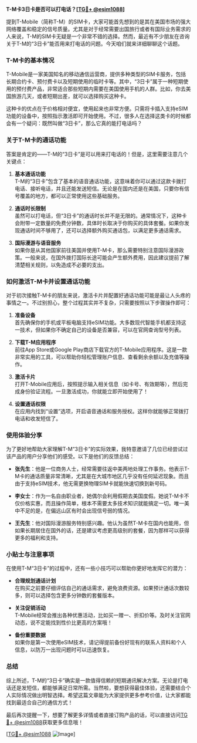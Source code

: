 **T-M卡3日卡是否可以打电话？[[TG💪+ @esim1088](https://t.me/s/esim1088)]**

提到T-Mobile（简称T-M）的SIM卡，大家可能首先想到的是其在美国市场的强大网络覆盖和稳定的信号质量。尤其是对于经常需要出国旅行或者有国际业务需求的人来说，T-M的SIM卡无疑是一个非常不错的选择。然而，最近有不少朋友在咨询关于T-M的“3日卡”能否用来打电话的问题。今天咱们就来详细聊聊这个话题。

### T-M卡的基本情况

T-Mobile是一家美国知名的移动通信运营商，提供多种类型的SIM卡服务，包括长期合约卡、预付费卡以及短期使用的临时卡等。其中，“3日卡”属于一种短期使用的预付费产品，非常适合那些短期内需要在美国使用手机的人群。比如，你去美国旅游几天，或者短期出差，就可以选择购买这种卡。

这种卡的优点在于价格相对便宜，使用起来也非常方便。只需将卡插入支持eSIM功能的设备中，按照指示激活即可开始使用。不过，很多人在选择这类卡的时候都会有一个疑问：既然叫做“3日卡”，那么它真的能打电话吗？

### 关于T-M卡的通话功能

答案是肯定的——T-M的“3日卡”是可以用来打电话的！但是，这里需要注意几个关键点：

1. **基本通话功能**  
   T-M的“3日卡”包含了基本的语音通话功能，这意味着你可以通过这款卡拨打电话、接听电话，并且还能发送短信。无论是在国内还是在美国，只要你有信号覆盖的地方，都可以正常使用这些基础服务。

2. **通话时长限制**  
   虽然可以打电话，但“3日卡”的通话时长并不是无限的。通常情况下，这种卡会附带一定数量的免费分钟数，具体时长取决于你购买的具体套餐。如果你发现通话时间不够用了，还可以选择额外购买通话包，以满足更多通话需求。

3. **国际漫游与语音服务**  
   如果你是从其他国家前往美国并使用T-M卡，那么需要特别注意国际漫游政策。一般来说，在国外拨打国际长途可能会产生额外费用，因此建议提前了解清楚相关规则，以免造成不必要的支出。

### 如何激活T-M卡并设置通话功能

对于初次接触T-M卡的朋友来说，激活卡片并配置好通话功能可能是最让人头疼的事情之一。不过别担心，整个过程其实并不复杂，只需要按照以下步骤操作即可：

1. **准备设备**  
   首先确保你的手机或平板电脑支持eSIM功能。大多数现代智能手机都支持这一技术，但如果你不确定自己的设备是否兼容，可以在官网查询型号列表。

2. **下载T-M应用程序**  
   前往App Store或Google Play商店下载官方的T-Mobile应用程序。这是一款非常实用的工具，可以帮助你轻松管理账户信息、查看剩余余额以及充值等操作。

3. **激活卡片**  
   打开T-Mobile应用后，按照提示输入相关信息（如卡号、有效期等），然后完成身份验证流程。一旦激活成功，你就能立即开始使用了！

4. **设置通话权限**  
   在应用内找到“设置”选项，开启语音通话和服务授权。这样你就能够正常拨打电话和收发短信了。

### 使用体验分享

为了更好地帮助大家理解T-M“3日卡”的实际效果，我特意邀请了几位已经尝试过该产品的用户分享他们的感受。以下是他们的反馈总结：

- **张先生**：他是一位商务人士，经常需要往返中美两地处理工作事务。他表示T-M卡的通话质量非常清晰，尤其是在大城市地区几乎没有任何延迟现象。而且由于支持eSIM技术，他无需更换物理SIM卡就能快速切换到新号码。
  
- **李女士**：作为一名自由职业者，她偶尔会利用假期去美国度假。她说T-M卡不仅价格实惠，而且操作简单，根本不需要太多技术知识就能搞定一切。唯一美中不足的是，在偏远山区有时会出现信号弱的情况。

- **王先生**：他对国际漫游服务特别感兴趣。他认为虽然T-M卡在国内也能用，但如果长期居住在国外的话，还是建议考虑更高级别的套餐，因为那样可以获得更多的福利和支持。

### 小贴士与注意事项

在使用T-M“3日卡”的过程中，还有一些小技巧可以帮助你更好地发挥它的潜力：

- **合理规划通话计划**  
  在购买之前要仔细评估自己的通话需求，避免浪费资源。如果预计通话次数较多，则可以选择包含更多分钟数的套餐版本。

- **关注促销活动**  
  T-Mobile经常会推出各种优惠活动，比如买一赠一、折扣价等。及时关注官网动态，说不定能找到性价比更高的方案哦！

- **备份重要数据**  
  如果你是第一次使用eSIM技术，请记得提前备份好现有的联系人资料和个人信息，以防万一出现问题时可以迅速恢复。

### 总结

综上所述，T-M的“3日卡”确实是一款值得信赖的短期通讯解决方案。无论是打电话还是发短信，都能够满足日常所需。当然啦，要想获得最佳体验，还需要结合个人实际情况做出明智选择。希望这篇文章能为大家提供更多参考价值，让大家都能找到最适合自己的通信方式！

最后再次提醒一下，想要了解更多详情或者直接订购产品的话，可以直接访问[TG💪+ @esim1088](https://t.me/s/esim1088)获取更多信息哦！

[[TG💪+ @esim1088](https://t.me/s/esim1088) ![Image](https://i.postimg.cc/4NQfJmqS/Snipaste-2025-05-13-00-14-12.png)]